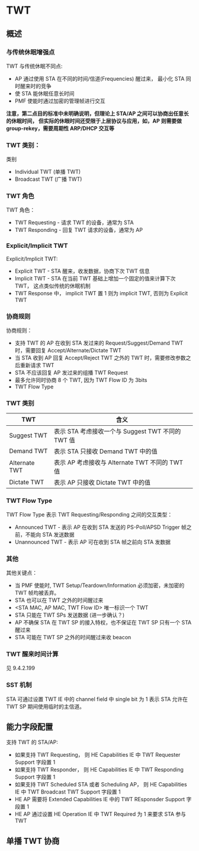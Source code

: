 # TWT

## 概述

### 与传统休眠增强点

TWT 与传统休眠不同点:

 - AP 通过使用 STA 在不同的时间/信道(Frequencies) 醒过来， 最小化 STA 同时醒来时的竞争
 - 使 STA 能休眠任意长时间
 - PMF 使能时通过加密的管理帧进行交互

**注意，第二点目的标准中未明确说明，但理论上 STA/AP 之间可以协商出任意长的休眠时间，
但实际的休眼时间还受限于上层协议与应用，如，AP 则需要做 group-rekey，需要周期性 ARP/DHCP 交互等** 

### TWT 类别：

类别

 - Individual TWT (单播 TWT)
 - Broadcast TWT (广播 TWT)

### TWT 角色

TWT 角色：

 - TWT Requesting - 请求 TWT 的设备，通常为 STA
 - TWT Responding - 回复 TWT 请求的设备，通常为 AP

### Explicit/Implicit TWT

Explicit/Implicit TWT:

 - Explicit TWT - STA 醒来，收发数据，协商下次 TWT 信息
 - Implicit TWT - STA 在当前 TWT 基础上增加一个固定的值来计算下次 TWT， 这点类似传统的休眠机制
 - TWT Response 中， implicit TWT 置 1 则为 implicit TWT, 否则为 Explicit TWT

### 协商规则

协商规则：

 - 支持 TWT 的 AP 在收到 STA 发过来的 Request/Suggest/Demand TWT 时，需要回复 Accept/Alternate/Dictate TWT
 - 当 STA 收到 AP 回复 Accept/Reject TWT 之外的 TWT 时，需要修改参数之后重新请求 TWT
 - STA 不应该回复 AP 发过来的组播 TWT Request
 - 最多允许同时协商 8 个 TWT, 因为 TWT Flow ID 为 3bits
 - TWT Flow Type 

### TWT 类别

|TWT|含义 |
-|-|
| Suggest TWT | 表示 STA 考虑接收一个与 Suggest TWT 不同的 TWT 值 |
| Demand TWT | 表示 STA 只接收 Demand TWT 中的值 |
| Alternate TWT | 表示 AP 考虑接收与 Alternate TWT 不同的 TWT 值 |
| Dictate TWT | 表示 AP 只接收 Dictate TWT 中的值 |

### TWT Flow Type

TWT Flow Type 表示 TWT Requesting/Responding 之间的交互类型：

 - Announced TWT - 表示 AP 在收到 STA 发送的 PS-Poll/APSD Trigger 帧之前，不能向 STA 发送数据
 - Unannounced TWT - 表示 AP 可在收到 STA 帧之前向 STA 发数据


### 其他

其他关键点：

 - 当 PMF 使能时, TWT Setup/Teardown/Information 必须加密，未加密的 TWT 帧均被丢弃。
 - STA 也可以在 TWT 之外的时间醒过来
 - <STA MAC, AP MAC, TWT Flow ID> 唯一标识一个 TWT
 - STA 只能在 TWT SPs 发送数据 (进一步确认？)
 - AP 不确保 STA 在 TWT SP 的接入特权，也不保证在 TWT SP 只有一个 STA 醒过来
 - STA 可能在 TWT SP 之外的时间醒过来收 beacon

### TWT 醒来时间计算

见 9.4.2.199

### SST 机制

STA 可通过设置 TWT IE 中的 channel field 中 single bit 为 1 表示 STA 允许在 TWT SP 期间使用临时的主信道。

## 能力字段配置

支持 TWT 的 STA/AP:

 - 如果支持 TWT Requesting， 则 HE Capabilities IE 中 TWT Requester Support 字段置 1
 - 如果支持 TWT Responder， 则 HE Capabilities IE 中 TWT Responding Support 字段置 1
 - 如果支持 TWT Scheduled STA 或者 Scheduling AP， 则 HE Capabilities IE 中 TWT Broadcast TWT Support 字段置 1
 - HE AP 需要将 Extended Capabilities IE 中的 TWT REsponsder Support 字段置 1
 - HE AP 通过设置 HE Operation IE 中 TWT Required 为 1 来要求 STA 参与 TWT

## 单播 TWT 协商


